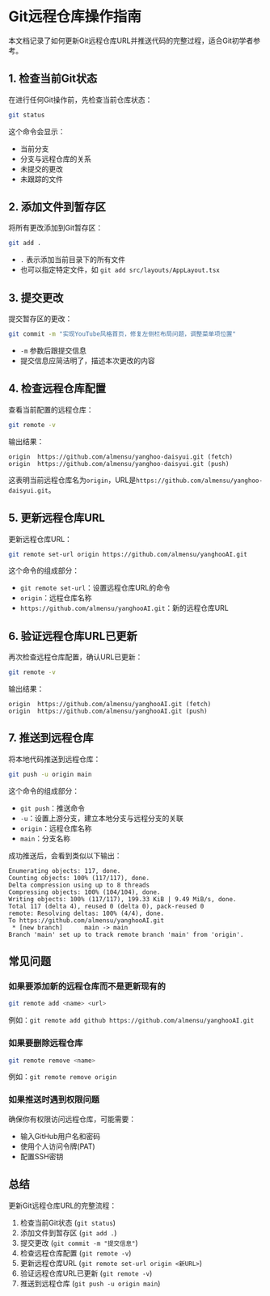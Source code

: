 # Git远程仓库操作指南

本文档记录了如何更新Git远程仓库URL并推送代码的完整过程，适合Git初学者参考。

## 1. 检查当前Git状态

在进行任何Git操作前，先检查当前仓库状态：

```bash
git status
```

这个命令会显示：
- 当前分支
- 分支与远程仓库的关系
- 未提交的更改
- 未跟踪的文件

## 2. 添加文件到暂存区

将所有更改添加到Git暂存区：

```bash
git add .
```

- `.` 表示添加当前目录下的所有文件
- 也可以指定特定文件，如 `git add src/layouts/AppLayout.tsx`

## 3. 提交更改

提交暂存区的更改：

```bash
git commit -m "实现YouTube风格首页，修复左侧栏布局问题，调整菜单项位置"
```

- `-m` 参数后跟提交信息
- 提交信息应简洁明了，描述本次更改的内容

## 4. 检查远程仓库配置

查看当前配置的远程仓库：

```bash
git remote -v
```

输出结果：
```
origin  https://github.com/almensu/yanghoo-daisyui.git (fetch)
origin  https://github.com/almensu/yanghoo-daisyui.git (push)
```

这表明当前远程仓库名为`origin`，URL是`https://github.com/almensu/yanghoo-daisyui.git`。

## 5. 更新远程仓库URL

更新远程仓库URL：

```bash
git remote set-url origin https://github.com/almensu/yanghooAI.git
```

这个命令的组成部分：
- `git remote set-url`：设置远程仓库URL的命令
- `origin`：远程仓库名称
- `https://github.com/almensu/yanghooAI.git`：新的远程仓库URL

## 6. 验证远程仓库URL已更新

再次检查远程仓库配置，确认URL已更新：

```bash
git remote -v
```

输出结果：
```
origin  https://github.com/almensu/yanghooAI.git (fetch)
origin  https://github.com/almensu/yanghooAI.git (push)
```

## 7. 推送到远程仓库

将本地代码推送到远程仓库：

```bash
git push -u origin main
```

这个命令的组成部分：
- `git push`：推送命令
- `-u`：设置上游分支，建立本地分支与远程分支的关联
- `origin`：远程仓库名称
- `main`：分支名称

成功推送后，会看到类似以下输出：
```
Enumerating objects: 117, done.
Counting objects: 100% (117/117), done.
Delta compression using up to 8 threads
Compressing objects: 100% (104/104), done.
Writing objects: 100% (117/117), 199.33 KiB | 9.49 MiB/s, done.
Total 117 (delta 4), reused 0 (delta 0), pack-reused 0
remote: Resolving deltas: 100% (4/4), done.
To https://github.com/almensu/yanghooAI.git
 * [new branch]      main -> main
Branch 'main' set up to track remote branch 'main' from 'origin'.
```

## 常见问题

### 如果要添加新的远程仓库而不是更新现有的

```bash
git remote add <name> <url>
```

例如：`git remote add github https://github.com/almensu/yanghooAI.git`

### 如果要删除远程仓库

```bash
git remote remove <name>
```

例如：`git remote remove origin`

### 如果推送时遇到权限问题

确保你有权限访问远程仓库，可能需要：
- 输入GitHub用户名和密码
- 使用个人访问令牌(PAT)
- 配置SSH密钥

## 总结

更新Git远程仓库URL的完整流程：
1. 检查当前Git状态 (`git status`)
2. 添加文件到暂存区 (`git add .`)
3. 提交更改 (`git commit -m "提交信息"`)
4. 检查远程仓库配置 (`git remote -v`)
5. 更新远程仓库URL (`git remote set-url origin <新URL>`)
6. 验证远程仓库URL已更新 (`git remote -v`)
7. 推送到远程仓库 (`git push -u origin main`) 